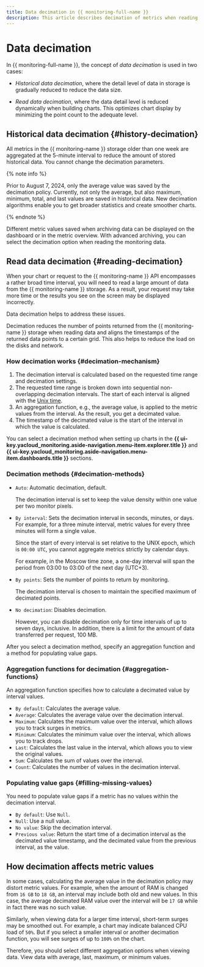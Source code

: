 ```yaml
---
title: Data decimation in {{ monitoring-full-name }}
description: This article describes decimation of metrics when reading data from {{ monitoring-name }} and decimation of historical metrics aimed at optimizing data storage in {{ monitoring-name }}.
---
```


# Data decimation

In {{ monitoring-full-name }}, the concept of _data decimation_ is used in two cases:

* _Historical data decimation_, where the detail level of data in storage is gradually reduced to reduce the data size.

* _Read data decimation_, where the data detail level is reduced dynamically when building charts. This optimizes chart display by minimizing the point count to the adequate level.

## Historical data decimation {#history-decimation}

All metrics in the {{ monitoring-name }} storage older than one week are aggregated at the 5-minute interval to reduce the amount of stored historical data. You cannot change the decimation parameters.

{% note info %}

Prior to August 7, 2024, only the average value was saved by the decimation policy. Currently, not only the average, but also maximum, minimum, total, and last values are saved in historical data. New decimation algorithms enable you to get broader statistics and create smoother charts.

{% endnote %}

Different metric values saved when archiving data can be displayed on the dashboard or in the metric overview. With advanced archiving, you can select the decimation option when reading the monitoring data.

## Read data decimation {#reading-decimation}

When your chart or request to the {{ monitoring-name }} API encompasses a rather broad time interval, you will need to read a large amount of data from the {{ monitoring-name }} storage. As a result, your request may take more time or the results you see on the screen may be displayed incorrectly.

Data decimation helps to address these issues.

Decimation reduces the number of points returned from the {{ monitoring-name }} storage when reading data and aligns the timestamps of the returned data points to a certain grid. This also helps to reduce the load on the disks and network.

### How decimation works {#decimation-mechanism}

1. The decimation interval is calculated based on the requested time range and decimation settings.
1. The requested time range is broken down into sequential non-overlapping decimation intervals. The start of each interval is aligned with the [Unix time](https://en.wikipedia.org/wiki/Unix_time).
1. An aggregation function, e.g., the average value, is applied to the metric values from the interval. As the result, you get a decimated value.
1. The timestamp of the decimated value is the start of the interval in which the value is calculated.

You can select a decimation method when setting up charts in the **{{ ui-key.yacloud_monitoring.aside-navigation.menu-item.explorer.title }}** and **{{ ui-key.yacloud_monitoring.aside-navigation.menu-item.dashboards.title }}** sections. 

### Decimation methods {#decimation-methods}

* `Auto`: Automatic decimation, default.

   The decimation interval is set to keep the value density within one value per two monitor pixels.

* `By interval`: Sets the decimation interval in seconds, minutes, or days. For example, for a three minute interval, metric values for every three minutes will form a single value.

   Since the start of every interval is set relative to the UNIX epoch, which is `00:00 UTC`, you cannot aggregate metrics strictly by calendar days.

   For example, in the Moscow time zone, a one-day interval will span the period from 03:00 to 03:00 of the next day (UTC+3).

* `By points`: Sets the number of points to return by monitoring.

   The decimation interval is chosen to maintain the specified maximum of decimated points.

* `No decimation`: Disables decimation.

   However, you can disable decimation only for time intervals of up to seven days, inclusive. In addition, there is a limit for the amount of data transferred per request, 100 MB.

After you select a decimation method, specify an aggregation function and a method for populating value gaps.

### Aggregation functions for decimation {#aggregation-functions}

An aggregation function specifies how to calculate a decimated value by interval values.

* `By default`: Calculates the average value.
* `Average`: Calculates the average value over the decimation interval.
* `Maximum`: Calculates the maximum value over the interval, which allows you to track surges in metrics.
* `Minimum`: Calculates the minimum value over the interval, which allows you to track drops.
* `Last`: Calculates the last value in the interval, which allows you to view the original values.
* `Sum`: Calculates the sum of values over the interval.
* `Count`: Calculates the number of values in the decimation interval.

### Populating value gaps {#filling-missing-values}

You need to populate value gaps if a metric has no values within the decimation interval.

* `By default`: Use `Null`.
* `Null`: Use a null value.
* `No value`: Skip the decimation interval.
* `Previous value`: Return the start time of a decimation interval as the decimated value timestamp, and the decimated value from the previous interval, as the value.

## How decimation affects metric values

In some cases, calculating the average value in the decimation policy may distort metric values. For example, when the amount of RAM is changed from `16 GB` to `18 GB`, an interval may include both old and new values. In this case, the average decimated RAM value over the interval will be `17 GB` while in fact there was no such value.

Similarly, when viewing data for a larger time interval, short-term surges may be smoothed out. For example, a chart may indicate balanced CPU load of `50%`. But if you select a smaller interval or another decimation function, you will see surges of up to `100%` on the chart.

Therefore, you should select different aggregation options when viewing data. View data with average, last, maximum, or minimum values.